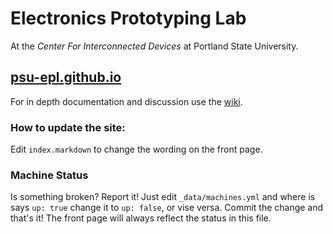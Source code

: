 # Electronics Prototyping Lab

At the _Center For Interconnected Devices_ at Portland State University.

## [psu-epl.github.io](http://psu-epl.github.io)


For in depth documentation and discussion use the
[wiki](https://github.com/psu-epl/psu-epl.github.com/wiki).


### How to update the site:

Edit `index.markdown` to change the wording on the front page.


### Machine Status

Is something broken? Report it! Just edit `_data/machines.yml` and where is
says `up: true` change it to `up: false`, or vise versa. Commit the change
and that's it! The front page will always reflect the status in this file.
